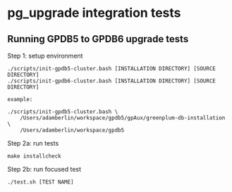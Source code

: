 # pg_upgrade integration tests

## Running GPDB5 to GPDB6 upgrade tests

Step 1: setup environment

    ./scripts/init-gpdb5-cluster.bash [INSTALLATION DIRECTORY] [SOURCE DIRECTORY]
    ./scripts/init-gpdb6-cluster.bash [INSTALLATION DIRECTORY] [SOURCE DIRECTORY]

    example:

    ./scripts/init-gpdb5-cluster.bash \
        /Users/adamberlin/workspace/gpdb5/gpAux/greenplum-db-installation \
        /Users/adamberlin/workspace/gpdb5

Step 2a: run tests

    make installcheck

Step 2b: run focused test

    ./test.sh [TEST NAME]
